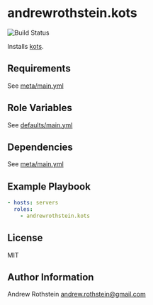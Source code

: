 andrewrothstein.kots
=========
![Build Status](https://github.com/andrewrothstein/ansible-kots/actions/workflows/build.yml/badge.svg)

Installs [kots](https://kots.io/).

Requirements
------------

See [meta/main.yml](meta/main.yml)

Role Variables
--------------

See [defaults/main.yml](defaults/main.yml)

Dependencies
------------

See [meta/main.yml](meta/main.yml)

Example Playbook
----------------

```yml
- hosts: servers
  roles:
    - andrewrothstein.kots
```

License
-------

MIT

Author Information
------------------

Andrew Rothstein <andrew.rothstein@gmail.com>
